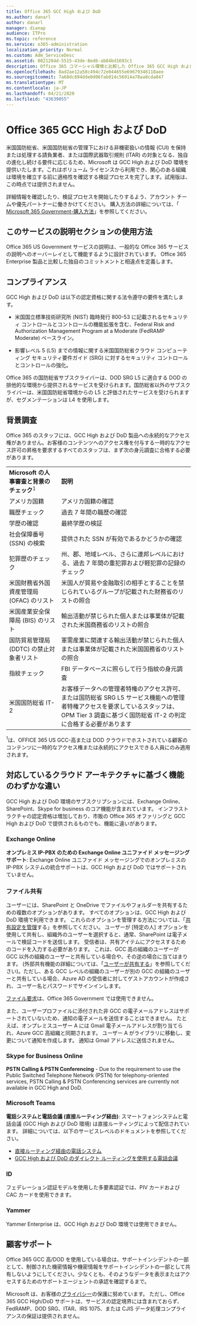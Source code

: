 ```yaml
---
title: Office 365 GCC High および DoD
ms.author: danarl
author: danarl
manager: dianap
audience: ITPro
ms.topic: reference
ms.service: o365-administration
localization_priority: Normal
ms.custom: Adm_ServiceDesc
ms.assetid: 0821204d-5515-43de-8ed6-ab84bd1693c1
description: Office 365 コマーシャル環境と比較した Office 365 GCC High および DoD 環境の固有のコミットメントと相違点について説明します。
ms.openlocfilehash: 8ad2ae12a58c494c72e044655e69679346118aee
ms.sourcegitcommit: 7a68dc894dde0d06fab014c56914a78aa8cda847
ms.translationtype: MT
ms.contentlocale: ja-JP
ms.lasthandoff: 04/21/2020
ms.locfileid: "43639055"
---
```

# <a name="office-365-gcc-high-and-dod"></a>Office 365 GCC High および DoD

米国国防総省、米国国防総省の管理下における非機密扱いの情報 (CUI) を保持または処理する請負業者、または国際武器取引規則 (ITAR) の対象となる、独自の進化し続ける要件に応じるため、Microsoft は GCC High および DoD 環境を提供いたします。これはボリューム ライセンスから利用でき、関心のある組織は環境を確立する前に適格性を確認する検証プロセスを完了します。試用版は、この時点では提供されません。 
  
詳細情報を確認したり、検証プロセスを開始したりするよう、アカウント チームや優先パートナーに働きかけてください。 購入方法の詳細については、「 [Microsoft 365 Government-購入方法](https://docs.microsoft.com/office365/servicedescriptions/office-365-platform-service-description/office-365-us-government/microsoft-365-government-how-to-buy)」を参照してください。
  
## <a name="how-to-use-this-service-description-section"></a>このサービスの説明セクションの使用方法

Office 365 US Government サービスの説明は、一般的な Office 365 サービスの説明へのオーバーレイとして機能するように設計されています。 Office 365 Enterprise 製品と比較した独自のコミットメントと相違点を定義します。
  
## <a name="compliance"></a>コンプライアンス

GCC High および DoD は以下の認定資格に関する法令遵守の要件を満たします。 
  
- 米国国立標準技術研究所 (NIST) 臨時発行 800-53 に記載されるセキュリティ コントロールとコントロールの機能拡張を含む、Federal Risk and Authorization Management Program at a Moderate (FedRAMP Moderate) ベースライン。
    
- 影響レベル 5 (L5) までの情報に関する米国国防総省クラウド コンピューティング セキュリティ要件ガイド (SRG) に対するセキュリティ コントロールとコントロールの強化。
    
Office 365 の国防総省サブスクライバーは、DOD SRG L5 に適合する DOD の排他的な環境から提供されるサービスを受けられます。国防総省以外のサブスクライバーは、米国国防総省環境からの L5 と評価されたサービスを受けられますが、セグメンテーションは L4 を使用します。
  
## <a name="background-screening"></a>背景調査

Office 365 のスタッフには、GCC High および DoD 製品への永続的なアクセス権がありません。お客様のコンテンツへのアクセス権を付与する一時的なアクセス許可の昇格を要求するすべてのスタッフは、まず次の身元調査に合格する必要があります。
  
|||
|:-----|:-----|
|**Microsoft の人事審査と背景のチェック**<sup>1</sup> <br/> |**説明** <br/> |
|アメリカ国籍  <br/> |アメリカ国籍の確認  <br/> |
|職歴チェック  <br/> |過去 7 年間の職歴の確認  <br/> |
|学歴の確認  <br/> |最終学歴の検証  <br/> |
|社会保障番号 (SSN) の検索  <br/> |提供された SSN が有効であるかどうかの確認  <br/> |
|犯罪歴のチェック  <br/> |州、郡、地域レベル、さらに連邦レベルにおける、過去 7 年間の重犯罪および軽犯罪の記録のチェック  <br/> |
|米国財務省外国資産管理局 (OFAC) のリスト  <br/> |米国人が貿易や金融取引の相手とすることを禁じられているグループが記載された財務省のリストの照合  <br/> |
|米国産業安全保障局 (BIS) のリスト  <br/> |輸出活動が禁じられた個人または事業体が記載された米国商務省のリストの照合  <br/> |
|国防貿易管理局 (DDTC) の禁止対象者リスト  <br/> |軍需産業に関連する輸出活動が禁じられた個人または事業体が記載された米国国務省のリストの照合  <br/> |
|指紋チェック  <br/> |FBI データベースに照らして行う指紋の身元調査  <br/> |
|米国国防総省 IT-2  <br/> |お客様データへの管理者特権のアクセス許可、または国防総省 SRG L5 サービス機能への管理者特権アクセスを要求しているスタッフは、OPM Tier 3 調査に基づく国防総省 IT-2 の判定に合格する必要があります  <br/> |

<sup>1</sup>は、OFFICE 365 US GCC-高または DOD クラウドでホストされている顧客のコンテンツに一時的なアクセス権または永続的にアクセスできる人員にのみ適用されます。
## <a name="feature-nuances-based-on-compliant-cloud-architecture"></a>対応しているクラウド アーキテクチャに基づく機能のわずかな違い

GCC High および DoD 環境のサブスクリプションには、Exchange Online、SharePoint、Skype for business のコア機能が含まれています。 インフラストラクチャの認定資格は増加しており、市販の Office 365 オファリングと GCC High および DoD で提供されるものでも、機能に違いがあります。
  
### <a name="exchange-online"></a>Exchange Online

 **オンプレミス IP-PBX のための Exchange Online ユニファイド メッセージング サポート**: Exchange Online ユニファイド メッセージングでのオンプレミスの IP-PBX システムの統合サポートは、GCC High および DoD ではサポートされていません。 
  
### <a name="file-sharing"></a>ファイル共有

ユーザーには、SharePoint と OneDrive でファイルやフォルダーを共有するための複数のオプションがあります。 すべてのオプションは、GCC High および DoD 環境で利用できます。 これらのオプションを管理する方法については、「[共有設定を管理](/sharepoint/turn-external-sharing-on-or-off)する」を参照してください。 ユーザーが [特定の人] オプションを使用して共有し、組織外のユーザーを選択すると、通常、SharePoint は電子メールで検証コードを送信します。 受信者は、共有アイテムにアクセスするためのコードを入力する必要があります。 これは、GCC 高の組織のユーザーが GCC 以外の組織のユーザーと共有している場合や、その逆の場合に当てはまります。 (外部共有機能の詳細については、「[ユーザーが共有する](/sharepoint/external-sharing-overview#what-happens-when-users-share)」を参照してください)。ただし、ある GCC レベルの組織のユーザーが別の GCC の組織のユーザーと共有している場合、Azure AD の受信者に対してゲストアカウントが作成され、ユーザー名とパスワードでサインインします。 

[ファイル要求](https://support.office.com/article/f54aa7f8-2589-4421-b351-d415fc3b83af)は、Office 365 Government では使用できません。

また、ユーザープロファイルに添付された非 GCC の電子メールアドレスはサポートされていないため、通知の電子メールを送信することはできません。 たとえば、オンプレミスユーザー A には Gmail 電子メールアドレスが割り当てられ、Azure GCC 高組織と同期されます。 ユーザー A がライブラリに移動し、変更について通知を作成します。 通知は Gmail アドレスに送信されません。
  

### <a name="skype-for-business-online"></a>Skype for Business Online

 **PSTN Calling &amp; PSTN Conferencing** - Due to the requirement to use the Public Switched Telephone Network (PSTN) for telephony-oriented services, PSTN Calling &amp; PSTN Conferencing services are currently not available in GCC High and DoD.

### <a name="microsoft-teams"></a>Microsoft Teams

**電話システムと電話会議 (直接ルーティング経由)**: スマートフォンシステムと電話会議 (GCC High および DoD 環境) は直接ルーティングによって配信されています。 詳細については、以下のサービスレベルのドキュメントを参照してください。

- [直接ルーティング経由の電話システム](https://docs.microsoft.com/microsoftteams/here-s-what-you-get-with-phone-system)
- [GCC High および DoD のダイレクト ルーティングを使用する電話会議](https://docs.microsoft.com/microsoftteams/audio-conferencing-with-direct-routing-for-gcch-and-dod)

### <a name="identity"></a>ID

フェデレーション認証モデルを使用した多要素認証では、PIV カードおよび CAC カードを使用できます。
  
### <a name="yammer"></a>Yammer

Yammer Enterprise は、GCC High および DoD 環境では使用できません。
  
## <a name="customer-support"></a>顧客サポート

Office 365 GCC 高/DOD を使用している場合は、サポートインシデントの一部として、制御された機密情報や機密情報をサポートインシデントの一部として共有しないようにしてください。少なくとも、そのようなデータを表示またはアクセスするためのサポートエージェントの承認を確認するまで。

Microsoft は、お客様の[プライバシー](https://privacy.microsoft.com/privacystatement)の保護に努めています。 ただし、Office 365 GCC High/DoD サポートは、サービスの認定境界には含まれておらず、FedRAMP、DOD SRG、ITAR、IRS 1075、または CJIS データ処理コンプライアンスの保証は提供されません。
